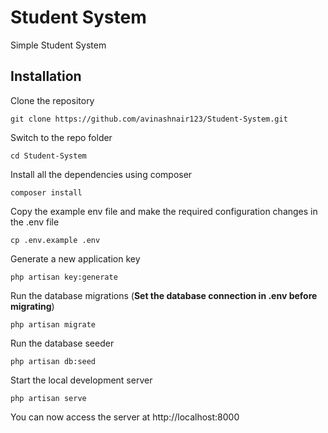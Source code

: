 
# Student System
Simple Student System

## Installation

Clone the repository

    git clone https://github.com/avinashnair123/Student-System.git

Switch to the repo folder

    cd Student-System

Install all the dependencies using composer

    composer install

Copy the example env file and make the required configuration changes in the .env file

    cp .env.example .env

Generate a new application key

    php artisan key:generate

Run the database migrations (**Set the database connection in .env before migrating**)

    php artisan migrate
    
Run the database seeder

    php artisan db:seed

Start the local development server

    php artisan serve

You can now access the server at http://localhost:8000

